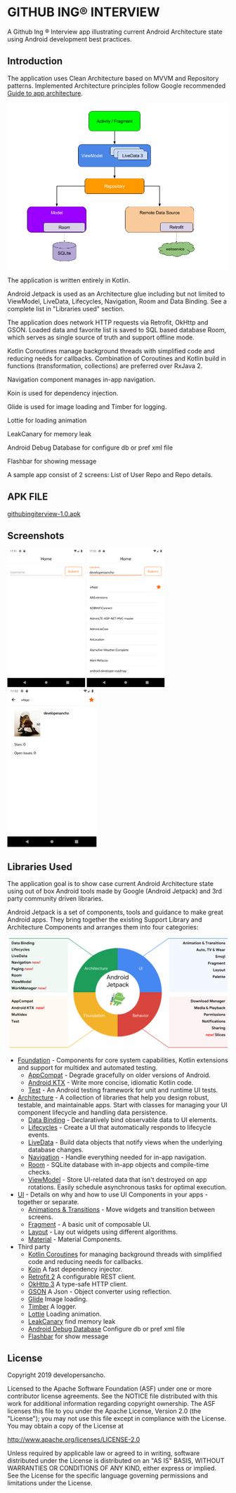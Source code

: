 GITHUB ING® INTERVIEW
=========================

A Github Ing ® Interview app illustrating current Android Architecture state using Android development best
practices.

Introduction
------------

The application uses Clean Architecture based on MVVM and Repository patterns. Implemented
Architecture principles follow Google recommended [Guide to app architecture](https://developer.android.com/jetpack/docs/guide).

![Guide to app architecture](screenshots/guide-to-app-architecture.png "Guide to app architecture")

The application is written entirely in Kotlin.

Android Jetpack is used as an Architecture glue including but not limited to ViewModel, LiveData,
Lifecycles, Navigation, Room and Data Binding. See a complete list in "Libraries used" section.

The application does network HTTP requests via Retrofit, OkHttp and GSON. Loaded data  and favorite list is saved to
SQL based database Room, which serves as single source of truth and support offline mode.

Kotlin Coroutines manage background threads with simplified code and reducing needs for callbacks.
Combination of Coroutines and Kotlin build in functions (transformation, collections) are preferred
over RxJava 2.

Navigation component manages in-app navigation.

Koin is used for dependency injection.

Glide is used for image loading and Timber for logging.

Lottie for loading animation

LeakCanary for memory leak

Android Debug Database for configure db or pref xml file

Flashbar for showing message

A sample app consist of 2 screens: List of User Repo and Repo details.

APK FILE
-----------

[githubingiterview-1.0.apk](https://github.com/developersancho/GithubIngInterview/app/build/outputs/apk/debug/githubingiterview-1.0.apk)

Screenshots
-----------

![HomeFragment](screenshots/phone_home_empty.png "First")
![HomeFragment](screenshots/phone_home_list.png "After Search User")
![DetailFragment](screenshots/phone_detail.png "After Clicked Repos Item")

Libraries Used
--------------

The application goal is to show case current Android Architecture state using out of box
Android tools made by Google (Android Jetpack) and 3rd party community driven libraries.

Android Jetpack is a set of components, tools and guidance to make great Android apps. They bring
together the existing Support Library and Architecture Components and arranges them into four
categories:

![Android Jetpack](screenshots/jetpack_donut.png "Android Jetpack Components")

* [Foundation][0] - Components for core system capabilities, Kotlin extensions and support for
  multidex and automated testing.
  * [AppCompat][1] - Degrade gracefully on older versions of Android.
  * [Android KTX][2] - Write more concise, idiomatic Kotlin code.
  * [Test][4] - An Android testing framework for unit and runtime UI tests.
* [Architecture][10] - A collection of libraries that help you design robust, testable, and
  maintainable apps. Start with classes for managing your UI component lifecycle and handling data
  persistence.
  * [Data Binding][11] - Declaratively bind observable data to UI elements.
  * [Lifecycles][12] - Create a UI that automatically responds to lifecycle events.
  * [LiveData][13] - Build data objects that notify views when the underlying database changes.
  * [Navigation][14] - Handle everything needed for in-app navigation.
  * [Room][16] - SQLite database with in-app objects and compile-time checks.
  * [ViewModel][17] - Store UI-related data that isn't destroyed on app rotations. Easily schedule
     asynchronous tasks for optimal execution.
* [UI][30] - Details on why and how to use UI Components in your apps - together or separate.
  * [Animations & Transitions][31] - Move widgets and transition between screens.
  * [Fragment][34] - A basic unit of composable UI.
  * [Layout][35] - Lay out widgets using different algorithms.
  * [Material][36] - Material Components.
* Third party
  * [Kotlin Coroutines][91] for managing background threads with simplified code
     and reducing needs for callbacks.
  * [Koin][92] A fast dependency injector.
  * [Retrofit 2][93] A configurable REST client.
  * [OkHttp 3][94] A type-safe HTTP client.
  * [GSON][95] A Json - Object converter using reflection.
  * [Glide][90] Image loading.
  * [Timber][96] A logger.
  * [Lottie][97] Loading animation.
  * [LeakCanary][98] find memory leak
  * [Android Debug Database][99] Configure db or pref xml file
  * [Flashbar][100] for show message

[0]: https://developer.android.com/jetpack/components
[1]: https://developer.android.com/topic/libraries/support-library/packages#v7-appcompat
[2]: https://developer.android.com/kotlin/ktx
[4]: https://developer.android.com/training/testing/
[10]: https://developer.android.com/jetpack/arch/
[11]: https://developer.android.com/topic/libraries/data-binding/
[12]: https://developer.android.com/topic/libraries/architecture/lifecycle
[13]: https://developer.android.com/topic/libraries/architecture/livedata
[14]: https://developer.android.com/topic/libraries/architecture/navigation/
[16]: https://developer.android.com/topic/libraries/architecture/room
[17]: https://developer.android.com/topic/libraries/architecture/viewmodel
[18]: https://developer.android.com/topic/libraries/architecture/workmanager
[19]: https://developer.android.com/topic/libraries/architecture/paging
[30]: https://developer.android.com/guide/topics/ui
[31]: https://developer.android.com/training/animation/
[34]: https://developer.android.com/guide/components/fragments
[35]: https://developer.android.com/guide/topics/ui/declaring-layout
[36]: https://material.io/develop/android/docs/getting-started/
[90]: https://bumptech.github.io/glide/
[91]: https://kotlinlang.org/docs/reference/coroutines-overview.html
[92]: https://insert-koin.io/
[93]: https://square.github.io/retrofit/
[94]: https://square.github.io/okhttp/
[95]: https://github.com/google/gson
[96]: https://github.com/JakeWharton/timber
[97]: https://github.com/airbnb/lottie-android
[98]: https://github.com/square/leakcanary
[99]: https://github.com/amitshekhariitbhu/Android-Debug-Database
[100]: https://github.com/aritraroy/Flashbar


License
-------

Copyright 2019 developersancho.

Licensed to the Apache Software Foundation (ASF) under one or more contributor
license agreements.  See the NOTICE file distributed with this work for
additional information regarding copyright ownership.  The ASF licenses this
file to you under the Apache License, Version 2.0 (the "License"); you may not
use this file except in compliance with the License.  You may obtain a copy of
the License at

  http://www.apache.org/licenses/LICENSE-2.0

Unless required by applicable law or agreed to in writing, software
distributed under the License is distributed on an "AS IS" BASIS, WITHOUT
WARRANTIES OR CONDITIONS OF ANY KIND, either express or implied.  See the
License for the specific language governing permissions and limitations under
the License.
